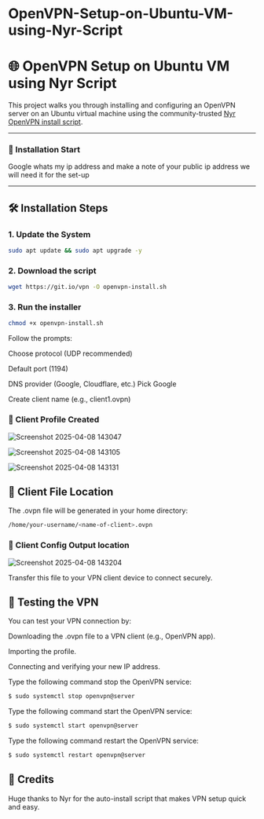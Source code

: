 # OpenVPN-Setup-on-Ubuntu-VM-using-Nyr-Script
# 🌐 OpenVPN Setup on Ubuntu VM using Nyr Script

This project walks you through installing and configuring an OpenVPN server on an Ubuntu virtual machine using the community-trusted [Nyr OpenVPN install script](https://github.com/Nyr/openvpn-install).

---

### 🧱 Installation Start
Google whats my ip address and make a note of your public ip address we will need it for the set-up

---

## 🛠️ Installation Steps

### 1. Update the System
```bash
sudo apt update && sudo apt upgrade -y
```
### 2. Download the script
```bash
wget https://git.io/vpn -O openvpn-install.sh
```

### 3. Run the installer
```bash
chmod +x openvpn-install.sh
```
Follow the prompts:

 Choose protocol (UDP recommended)

Default port (1194)

DNS provider (Google, Cloudflare, etc.)
Pick Google

Create client name (e.g., client1.ovpn)
### 👤 Client Profile Created
![Screenshot 2025-04-08 143047](https://github.com/user-attachments/assets/db2dfdfa-07e9-42ef-82fa-8079c402a9b7)

![Screenshot 2025-04-08 143105](https://github.com/user-attachments/assets/221ced53-79f0-4033-984e-972f3a2306a9)

![Screenshot 2025-04-08 143131](https://github.com/user-attachments/assets/0d393245-ef73-4364-a380-93f75fb826df)

## 🔑 Client File Location
The .ovpn file will be generated in your home directory:
```bash
/home/your-username/<name-of-client>.ovpn
```
### 📂 Client Config Output location
![Screenshot 2025-04-08 143204](https://github.com/user-attachments/assets/33ef0e72-9827-417e-8850-a1d8635bcb59)



Transfer this file to your VPN client device to connect securely.

## 🧪 Testing the VPN
You can test your VPN connection by:

Downloading the .ovpn file to a VPN client (e.g., OpenVPN app).

Importing the profile.

Connecting and verifying your new IP address.

Type the following command stop the OpenVPN service:
```bash
$ sudo systemctl stop openvpn@server
```
Type the following command start the OpenVPN service:
```bash
$ sudo systemctl start openvpn@server
```
Type the following command restart the OpenVPN service:
```bash
$ sudo systemctl restart openvpn@server
```
## 🙌 Credits
Huge thanks to Nyr for the auto-install script that makes VPN setup quick and easy.
